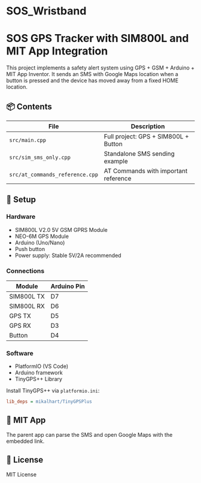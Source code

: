 # SOS_Wristband

# SOS GPS Tracker with SIM800L and MIT App Integration

This project implements a safety alert system using GPS + GSM + Arduino + MIT App Inventor. It sends an SMS with Google Maps location when a button is pressed and the device has moved away from a fixed HOME location.

## 📦 Contents

| File | Description |
|------|-------------|
| `src/main.cpp` | Full project: GPS + SIM800L + Button |
| `src/sim_sms_only.cpp` | Standalone SMS sending example |
| `src/at_commands_reference.cpp` | AT Commands with important reference |

## 🔧 Setup

### Hardware

- SIM800L V2.0 5V GSM GPRS Module
- NEO-6M GPS Module
- Arduino (Uno/Nano)
- Push button
- Power supply: Stable 5V/2A recommended

### Connections

| Module | Arduino Pin |
|--------|-------------|
| SIM800L TX | D7 |
| SIM800L RX | D6 |
| GPS TX | D5 |
| GPS RX | D3 |
| Button | D4 |

### Software

- PlatformIO (VS Code)
- Arduino framework
- TinyGPS++ Library

Install TinyGPS++ via `platformio.ini`:

```ini
lib_deps = mikalhart/TinyGPSPlus
```

## 📱 MIT App

The parent app can parse the SMS and open Google Maps with the embedded link.

## 📝 License

MIT License
